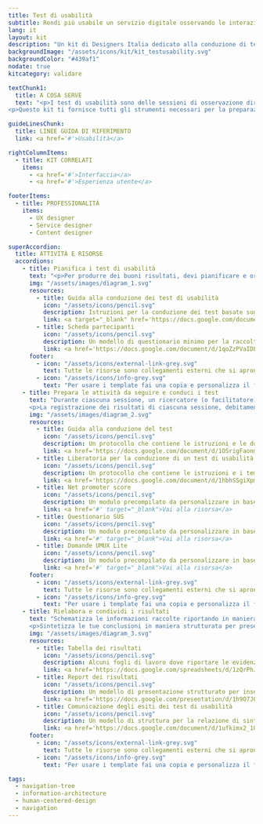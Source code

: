 ```yaml
---
title: Test di usabilità
subtitle: Rendi più usabile un servizio digitale osservando le interazioni degli utenti
lang: it
layout: kit
description: "Un kit di Designers Italia dedicato alla conduzione di test di usabilità di un servizio digitale"
backgroundImage: "/assets/icons/kit/kit_testusability.svg"
backgroundColor: "#439af1"
nodate: true
kitcategory: validare

textChunk1:
  title: A COSA SERVE
  text: "<p>I test di usabilità sono delle sessioni di osservazione diretta dell’interazione tra un utente e un servizio digitale. I test vengono svolti assegnando all’utente uno o più attività da svolgere e analizzando il suo comportamento nel portarli a termine. Puoi svolgere dei testi di usabilità con gli utenti durante la fase di sviluppo del servizio digitale, per verificare il loro comportamento e apportare eventuali modifiche in corso d’opera, oppure quando un servizio digitale è già in uso, per capire eventuali problemi di utilizzo e riprogettare di conseguenza alcuni componenti in ottica di miglioramento.</p>
<p>Questo kit ti fornisce tutti gli strumenti necessari per la preparazione, conduzione e l’analisi dei risultati di un test di usabilità, sulla base di quanto indicato nel Protocollo eGLU.</p>"

guideLinesChunk:
  title: LINEE GUIDA DI RIFERIMENTO
  link: <a href='#'>Usabilità</a>

rightColumnItems:
  - title: KIT CORRELATI
    items:
      - <a href='#'>Interfaccia</a>
      - <a href='#'>Esperienza utente</a>

footerItems:
  - title: PROFESSIONALITÀ
    items:
      - UX designer
      - Service designer
      - Content designer

superAccordion:
  title: ATTIVITÀ E RISORSE
  accordions:
    - title: Pianifica i test di usabilità
      text: "<p>Per produrre dei buoni risultati, devi pianificare e organizzare le sessioni di test nel dettaglio, definendo in una fase preliminare il numero e la tipologia di utenti coinvolti, la modalità di svolgimento del test, il metodo di misurazione scelto e i task da verificare. Prima di iniziare a coinvolgere i partecipanti definisci un piano di massima per assicurarti di andare nella giusta direzione durante le sessioni, e poter elaborare risultati utili all’obiettivo della ricerca.</p>"
      img: "/assets/images/diagram_1.svg"
      resources:
        - title: Guida alla conduzione dei test di usabilità
          icon: "/assets/icons/pencil.svg"
          description: Istruzioni per la conduzione dei test basate sugli allegati 2 e 3 del Protocollo eGLU
          link: <a target="_blank" href='https://docs.google.com/document/d/1kM_3umUUiPp51iTsfsoQKhdV2-FD6bjKKFp17xTB124/edit?usp=sharing'>Vai alla risorsa</a>
        - title: Scheda partecipanti
          icon: "/assets/icons/pencil.svg"
          description: Un modello di questionario minimo per la raccolta dei dati anagrafici dei tester
          link: <a href='https://docs.google.com/document/d/1qoZzPVaIDE8sKg1Fa6JKSG-EPsy_YTtgSlDaV7O4X2c/edit?usp=sharing' target="_blank">Vai al modello</a>  
      footer:
        - icon: "/assets/icons/external-link-grey.svg"
          text: Tutte le risorse sono collegamenti esterni che si aprono in una nuova finestra.
        - icon: "/assets/icons/info-grey.svg"
          text: "Per usare i template fai una copia e personalizza il file: trovi le istruzioni nella prima pagina della risorsa."
    - title: Prepara le attività da seguire e conduci i test
      text: "Durante ciascuna sessione, un ricercatore (o facilitatore) affianca il partecipante, descrivendo i task da svolgere, osservando l’interazione in modo diretto (senza interruzioni) e aspettando il termine di ogni operazione per approfondire con ulteriori domande.</p>
      <p>La registrazione dei risultati di ciascuna sessione, debitamente anonimizzati, è necessaria per redigere un report finale dell’attività, ovvero un documento che mette in luce gli aspetti funzionanti e/o critici dell’esperienza d’uso attuale sulla base dei dati raccolti."
      img: "/assets/images/diagram_2.svg"
      resources:
        - title: Guida alla conduzione del test
          icon: "/assets/icons/pencil.svg"
          description: Un protocollo che contiene le istruzioni e le domande aperte da chiedere durante l'intervista
          link: <a href='https://docs.google.com/document/d/1OSrigFaonmGj_3t-OvNZ2uuA-RIpnjGLv2dNkwexI5E/edit?usp=sharing' target="_blank">Vai alla risorsa</a>
        - title: Liberatoria per la conduzione di un test di usabilità
          icon: "/assets/icons/pencil.svg"
          description: Un protocollo che contiene le istruzioni e i temi chiave da trattare durante l'intervista
          link: <a href='https://docs.google.com/document/d/1hbhSSgiXpmN8TrrJIeXhFvER08ZSpY9RiAp1n-NsAB0/edit?usp=sharing' target="_blank">Vai alla risorsa</a>
        - title: Net promoter score
          icon: "/assets/icons/pencil.svg"
          description: Un modulo precompilato da personalizzare in base alla ricerca e far firmare prima dell'intervista
          link: <a href='#' target="_blank">Vai alla risorsa</a>
        - title: Questionario SUS
          icon: "/assets/icons/pencil.svg"
          description: Un modulo precompilato da personalizzare in base alla ricerca e far firmare prima dell'intervista
          link: <a href='#' target="_blank">Vai alla risorsa</a>
        - title: Domande UMUX Lite
          icon: "/assets/icons/pencil.svg"
          description: Un modulo precompilato da personalizzare in base alla ricerca e far firmare prima dell'intervista
          link: <a href='#' target="_blank">Vai alla risorsa</a>
      footer:
        - icon: "/assets/icons/external-link-grey.svg"
          text: Tutte le risorse sono collegamenti esterni che si aprono in una nuova finestra.
        - icon: "/assets/icons/info-grey.svg"
          text: "Per usare i template fai una copia e personalizza il file: trovi le istruzioni nella prima pagina della risorsa."
    - title: Rielabora e condividi i risultati
      text: "Schematizza le informazioni raccolte riportando in maniera sintetica i resoconti verbali dei partecipanti per analizzarli sotto diversi punti di vista e sintetizzarli. Categorizza e classifica le evidenze per poi rielaborarle in maniera trasversale e identificare tematiche rilevanti rispetto agli obiettivi della ricerca.</p>
      <p>Sintetizza le tue conclusioni in maniera strutturata per presentarle agli altri stakeholder di progetto e produrre una relazione ad-hoc."
      img: "/assets/images/diagram_3.svg"
      resources:
        - title: Tabella dei risultati
          icon: "/assets/icons/pencil.svg"
          description: Alcuni fogli di lavoro dove riportare le evidenze delle interviste per elaborare le conclusioni
          link: <a href='https://docs.google.com/spreadsheets/d/1zQrPhJIl0deg8YHbm87Y7GvCbDwxBNO1OIA33DYWsXE/edit?usp=sharing' target="_blank">Vai alla risorsa</a>
        - title: Report dei risultati
          icon: "/assets/icons/pencil.svg"
          description: Un modello di presentazione strutturato per inserire i risultati delle interviste
          link: <a href='https://docs.google.com/presentation/d/1h9O7JOPhye95nZ2f4zDdzVrtVPmpry6yRH-5R9Y_bEg/edit?usp=sharing' target="_blank">Vai alla risorsa</a>
        - title: Comunicazione degli esiti dei test di usabilità
          icon: "/assets/icons/pencil.svg"
          description: Un modello di struttura per la relazione di sintesi dei risultati delle interviste
          link: <a href='https://docs.google.com/document/d/1ufkimx2_10Qe4APacfcI6vjoPbMpPwltC2-2MUpUckA/edit?usp=sharing' target="_blank">Vai alla risorsa</a>
      footer:
        - icon: "/assets/icons/external-link-grey.svg"
          text: Tutte le risorse sono collegamenti esterni che si aprono in una nuova finestra.
        - icon: "/assets/icons/info-grey.svg"
          text: "Per usare i template fai una copia e personalizza il file: trovi le istruzioni nella prima pagina della risorsa."

tags:
  - navigation-tree
  - information-architecture
  - human-centered-design
  - navigation
---
```

